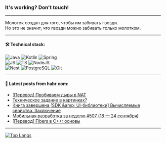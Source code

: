 ### It's working? Don't touch!

---
Молоток создан для того, чтобы им забивать гвозди. <br>
Но это не значит, что гвозди можно забивать только молотком.

---

#### 🛠️ Technical stack:

![Java](https://img.shields.io/badge/Java-informational?logo=Oracle&style=flat&logoColor=white&color=FF4500)
![Kotlin](https://img.shields.io/badge/Kotlin-informational?logo=Kotlin&style=flat&logoColor=white&color=774D97)
![Spring](https://img.shields.io/badge/SpringBoot-informational?logo=SpringBoot&style=flat&logoColor=white&color=6DB33F) <br>
![JS](https://img.shields.io/badge/JS-informational?logo=javaScript&style=flat&logoColor=black&color=F7Df1E)
![TS](https://img.shields.io/badge/TypeScript-informational?logo=typeScript&style=flat&logoColor=black&color=0667A8)
![NodeJS](https://img.shields.io/badge/NodeJS-informational?logo=node.js&style=flat&logoColor=white&color=70A760) <br>
![Nest](https://img.shields.io/badge/NestJS-informational?logo=NestJS&style=flat&logoColor=white&color=E0234E)
![PostgreSQL](https://img.shields.io/badge/PostgreSQL-informational?logo=PostgreSQL&style=flat&logoColor=white&color=DAA520)
![Git](https://img.shields.io/badge/Git-informational?logo=git&style=flat&logoColor=white&color=778899)

___

#### 💬 Latest posts from habr.com:

<!-- BLOG-POST-LIST:START -->
- [[Перевод] Пробиваем дыры в NAT](https://habr.com/ru/articles/763164/?utm_source=habrahabr&utm_medium=rss&utm_campaign=763164)
- [Техническое задание в картинках?](https://habr.com/ru/companies/stc_spb/articles/760704/?utm_source=habrahabr&utm_medium=rss&utm_campaign=760704)
- [Книга завершена [SDK &amp;amp; UI-библиотеки] Вычисляемые свойства. Заключение](https://habr.com/ru/articles/763144/?utm_source=habrahabr&utm_medium=rss&utm_campaign=763144)
- [Мобильная разработка за неделю #507 &lpar;18 — 24 сентября&rpar;](https://habr.com/ru/companies/productivity_inside/articles/763136/?utm_source=habrahabr&utm_medium=rss&utm_campaign=763136)
- [[Перевод] Fibers в C++: основы](https://habr.com/ru/articles/763074/?utm_source=habrahabr&utm_medium=rss&utm_campaign=763074)
<!-- BLOG-POST-LIST:END -->

---
[![Top Langs](https://github-readme-stats-git-master-advtsetting-gmailcom.vercel.app/api/top-langs/?username=zloylis&langs_count=10&hide_title=false&title_color=e6edf3&size_weight=0.5&count_weight=0.5&layout=compact&hide_border=true&theme=dracula)](https://github.com/zloylis)

<!-- ![GitHub stats](https://github-readme-stats-git-master-advtsetting-gmailcom.vercel.app/api?username=zloylis&show_icons=true&hide_border=true&theme=dracula&hide_title=true&include_all_commits=true&count_private=true&hide=contribs&hide_rank=true) -->
